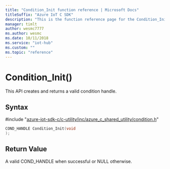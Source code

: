 ```yaml
---                             
title: "Condition_Init function reference | Microsoft Docs" 
titleSuffix: "Azure IoT C SDK"            
description: "This is the function reference page for the Condition_Init() function in the Azure IoT C SDK. This SDK is used with Azure IoT Hub and Azure IoT Hub Device Provisioning Service"            
manager: timlt                 
author: wesmc7777              
ms.author: wesmc               
ms.date: 10/11/2018                    
ms.service: "iot-hub"             
ms.custom: ""                
ms.topic: "reference"        
---                            
```


# Condition_Init()

This API creates and returns a valid condition handle.

## Syntax

\#include "[azure-iot-sdk-c/c-utility/inc/azure_c_shared_utility/condition.h](../condition-h.md)"  
```C
COND_HANDLE Condition_Init(void
);
```

## Return Value
A valid COND_HANDLE when successful or NULL otherwise.

